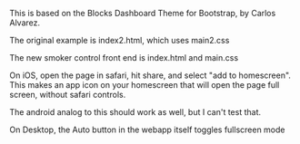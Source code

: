 This is based on the Blocks Dashboard Theme for Bootstrap, by Carlos Alvarez.  

The original example is index2.html, which uses main2.css 

The new smoker control front end is index.html and main.css

On iOS, open the page in safari, hit share, and select "add to homescreen".  This makes an app icon on your homescreen that will open the page full screen, without safari controls.

The android analog to this should work as well, but I can't test that.

On Desktop, the Auto button in the webapp itself toggles fullscreen mode

